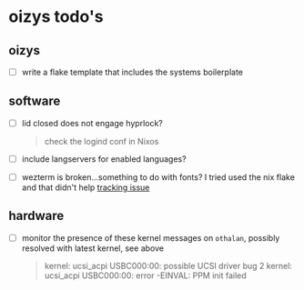 # oizys todo's

## oizys

- [ ] write a flake template that includes the systems boilerplate

## software

- [ ] lid closed does not engage hyprlock?
  > check the logind conf in Nixos
- [ ] include langservers for enabled languages?
- [ ] wezterm is broken...something to do with fonts?
  I tried used the nix flake and that didn't help
  [tracking issue](https://github.com/wez/wezterm/issues/5990)



## hardware

- [ ] monitor the presence of these kernel messages on `othalan`,
      possibly resolved with latest kernel, see above
  > kernel: ucsi_acpi USBC000:00: possible UCSI driver bug 2
  > kernel: ucsi_acpi USBC000:00: error -EINVAL: PPM init failed

<!-- generated with <3 by daylinmorgan/todo -->

